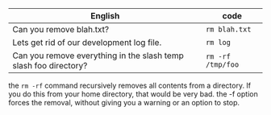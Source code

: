 English | code
--- | ---
Can you remove blah.txt? | `rm blah.txt`
Lets get rid of our development log file. | `rm log`
Can you remove everything in the slash temp slash foo directory? | `rm -rf /tmp/foo`

the `rm -rf` command recursively removes all contents from a directory. If you do this from your home directory, that would be very bad. the -f option forces the removal, without giving you a warning or an option to stop. 

